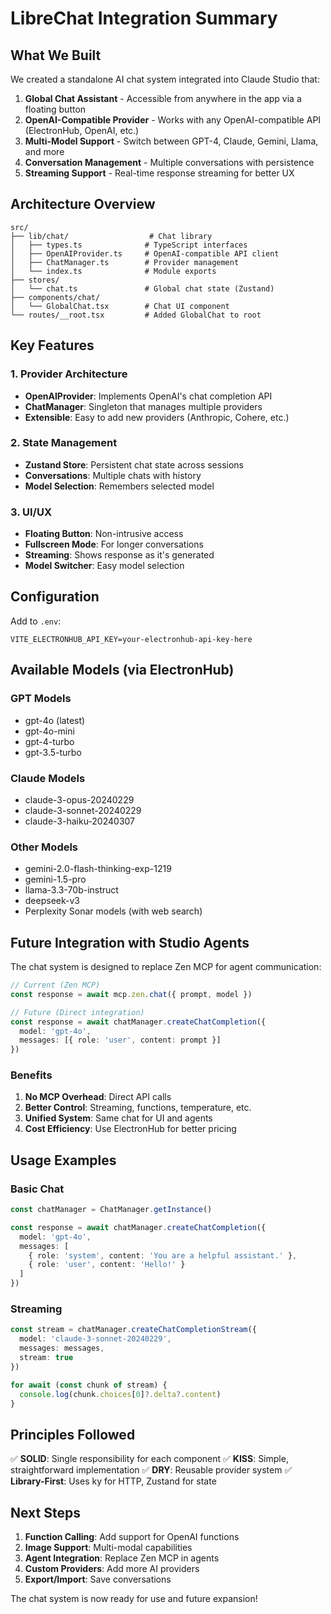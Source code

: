# LibreChat Integration Summary

## What We Built

We created a standalone AI chat system integrated into Claude Studio that:

1. **Global Chat Assistant** - Accessible from anywhere in the app via a floating button
2. **OpenAI-Compatible Provider** - Works with any OpenAI-compatible API (ElectronHub, OpenAI, etc.)
3. **Multi-Model Support** - Switch between GPT-4, Claude, Gemini, Llama, and more
4. **Conversation Management** - Multiple conversations with persistence
5. **Streaming Support** - Real-time response streaming for better UX

## Architecture Overview

```
src/
├── lib/chat/                  # Chat library
│   ├── types.ts              # TypeScript interfaces
│   ├── OpenAIProvider.ts     # OpenAI-compatible API client
│   ├── ChatManager.ts        # Provider management
│   └── index.ts              # Module exports
├── stores/
│   └── chat.ts               # Global chat state (Zustand)
├── components/chat/
│   └── GlobalChat.tsx        # Chat UI component
└── routes/__root.tsx         # Added GlobalChat to root
```

## Key Features

### 1. Provider Architecture
- **OpenAIProvider**: Implements OpenAI's chat completion API
- **ChatManager**: Singleton that manages multiple providers
- **Extensible**: Easy to add new providers (Anthropic, Cohere, etc.)

### 2. State Management
- **Zustand Store**: Persistent chat state across sessions
- **Conversations**: Multiple chats with history
- **Model Selection**: Remembers selected model

### 3. UI/UX
- **Floating Button**: Non-intrusive access
- **Fullscreen Mode**: For longer conversations
- **Streaming**: Shows response as it's generated
- **Model Switcher**: Easy model selection

## Configuration

Add to `.env`:
```env
VITE_ELECTRONHUB_API_KEY=your-electronhub-api-key-here
```

## Available Models (via ElectronHub)

### GPT Models
- gpt-4o (latest)
- gpt-4o-mini
- gpt-4-turbo
- gpt-3.5-turbo

### Claude Models
- claude-3-opus-20240229
- claude-3-sonnet-20240229
- claude-3-haiku-20240307

### Other Models
- gemini-2.0-flash-thinking-exp-1219
- gemini-1.5-pro
- llama-3.3-70b-instruct
- deepseek-v3
- Perplexity Sonar models (with web search)

## Future Integration with Studio Agents

The chat system is designed to replace Zen MCP for agent communication:

```typescript
// Current (Zen MCP)
const response = await mcp.zen.chat({ prompt, model })

// Future (Direct integration)
const response = await chatManager.createChatCompletion({
  model: 'gpt-4o',
  messages: [{ role: 'user', content: prompt }]
})
```

### Benefits
1. **No MCP Overhead**: Direct API calls
2. **Better Control**: Streaming, functions, temperature, etc.
3. **Unified System**: Same chat for UI and agents
4. **Cost Efficiency**: Use ElectronHub for better pricing

## Usage Examples

### Basic Chat
```typescript
const chatManager = ChatManager.getInstance()

const response = await chatManager.createChatCompletion({
  model: 'gpt-4o',
  messages: [
    { role: 'system', content: 'You are a helpful assistant.' },
    { role: 'user', content: 'Hello!' }
  ]
})
```

### Streaming
```typescript
const stream = chatManager.createChatCompletionStream({
  model: 'claude-3-sonnet-20240229',
  messages: messages,
  stream: true
})

for await (const chunk of stream) {
  console.log(chunk.choices[0]?.delta?.content)
}
```

## Principles Followed

✅ **SOLID**: Single responsibility for each component
✅ **KISS**: Simple, straightforward implementation
✅ **DRY**: Reusable provider system
✅ **Library-First**: Uses ky for HTTP, Zustand for state

## Next Steps

1. **Function Calling**: Add support for OpenAI functions
2. **Image Support**: Multi-modal capabilities
3. **Agent Integration**: Replace Zen MCP in agents
4. **Custom Providers**: Add more AI providers
5. **Export/Import**: Save conversations

The chat system is now ready for use and future expansion!